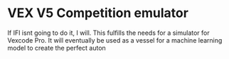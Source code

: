 # VEX V5 Competition emulator
If IFI isnt going to do it, I will.
This fulfills the needs for a simulator for Vexcode Pro. It will eventually be used as a vessel for a machine learning model to create the perfect auton
